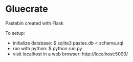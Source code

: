 # Gluecrate
Pastebin created with Flask

To setup:
  * initialize database: $ sqlite3 pastes.db < schema.sql
  * run with python: $ python run.py
  * visit localhost in a web browser: http://localhost:5000/
